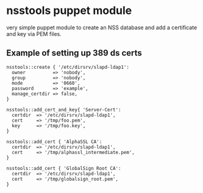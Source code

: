 # nsstools puppet module

very simple puppet module to create an NSS database and add a certificate
and key via PEM files.

## Example of setting up 389 ds certs

```
nsstools::create { '/etc/dirsrv/slapd-ldap1':
  owner          => 'nobody',
  group          => 'nobody',
  mode           => '0660',
  password       => 'example',
  manage_certdir => false,
}

nsstools::add_cert_and_key{ 'Server-Cert':
  certdir  => '/etc/dirsrv/slapd-ldap1',
  cert     => '/tmp/foo.pem',
  key      => '/tmp/foo.key',
}

nsstools::add_cert { 'AlphaSSL CA':
  certdir  => '/etc/dirsrv/slapd-ldap1',
  cert     => '/tmp/alphassl_intermediate.pem',
}

nsstools::add_cert { 'GlobalSign Root CA':
  certdir  => '/etc/dirsrv/slapd-ldap1',
  cert     => '/tmp/globalsign_root.pem',
}
```
